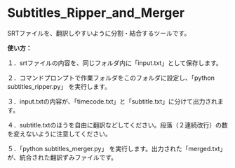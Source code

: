 # Subtitles_Ripper_and_Merger
SRTファイルを、翻訳しやすいように分割・結合するツールです。

<strong>使い方：</strong>

１．srtファイルの内容を、同じフォルダ内に「input.txt」として保存します。

２．コマンドプロンプトで作業フォルダをこのフォルダに設定し、「python subtitles_ripper.py」 を実行します。

３．input.txtの内容が、「timecode.txt」と「subtitle.txt」に分けて出力されます。

４．subtitle.txtのほうを自由に翻訳などしてください。段落（２連続改行）の数を変えないように注意してください。

５．「python subtitles_merger.py」 を実行します。出力された「merged.txt」が、統合された翻訳ずみファイルです。
